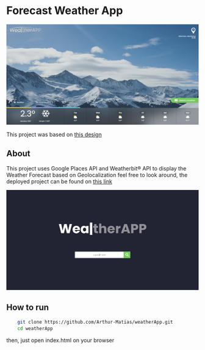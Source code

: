# Forecast Weather App

![Home Screen Print](https://raw.githubusercontent.com/Arthur-Matias/weatherApp/main/src/assets/images/prints/print.PNG)

This project was based on [this design](https://dribbble.com/shots/1081917-WhereTO-App)

## About

This project uses Google Places API and Weatherbit® API to display the Weather Forecast based on Geolocalization feel free to look around, the deployed project can be found on [this link](https://arthur-matias.github.io/weatherApp/)


![Modal Print](https://raw.githubusercontent.com/Arthur-Matias/weatherApp/main/src/assets/images/prints/modal-print.PNG)

## How to run

```bash
    git clone https://github.com/Arthur-Matias/weatherApp.git
    cd weatherApp
```

then, just open index.html on your browser

